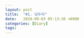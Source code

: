 ```yaml
---
layout: post
title:  "#1. 넋두리"
date:   2020-09-03 05:13:36 +0900
categories: [Diary]
tags: 
---
```

 

